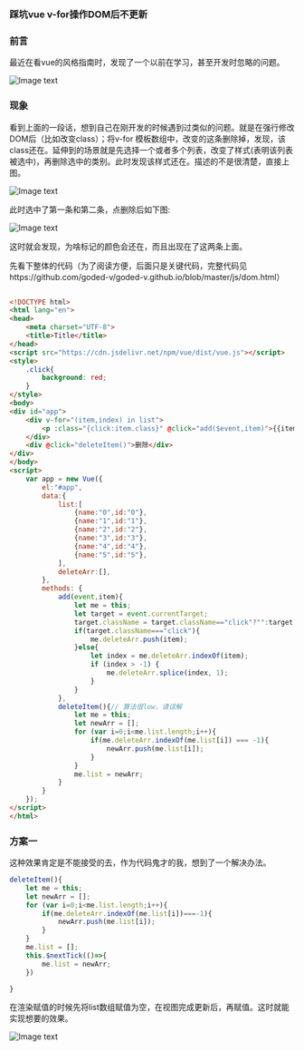 ### 踩坑vue v-for操作DOM后不更新



### 前言

最近在看vue的风格指南时，发现了一个以前在学习，甚至开发时忽略的问题。

![Image text](https://goded-v.github.io/img/git/vuedom.png)

### 现象

看到上面的一段话，想到自己在刚开发的时候遇到过类似的问题。就是在强行修改DOM后（比如改变class）；将v-for 模板数组中，改变的这条删除掉，发现，该class还在。延伸到的场景就是先选择一个或者多个列表，改变了样式(表明该列表被选中)，再删除选中的类别。此时发现该样式还在。描述的不是很清楚，直接上图。

![Image text](https://goded-v.github.io/img/git/demo_list.png)

此时选中了第一条和第二条，点删除后如下图:

![Image text](https://goded-v.github.io/img/git/demo_list2.png)

这时就会发现，为啥标记的颜色会还在，而且出现在了这两条上面。

先看下整体的代码（为了阅读方便，后面只是关键代码，完整代码见https://github.com/goded-v/goded-v.github.io/blob/master/js/dom.html）

```

```

```html
<!DOCTYPE html>
<html lang="en">
<head>
    <meta charset="UTF-8">
    <title>Title</title>
</head>
<script src="https://cdn.jsdelivr.net/npm/vue/dist/vue.js"></script>
<style>
    .click{
        background: red;
    }
</style>
<body>
<div id="app">
    <div v-for="(item,index) in list">
        <p :class="{click:item.class}" @click="add($event,item)">{{item.name}}</p>
    </div>
    <div @click="deleteItem()">删除</div>
</div>
</body>
<script>
    var app = new Vue({
        el:"#app",
        data:{
            list:[
                {name:"0",id:"0"},
                {name:"1",id:"1"},
                {name:"2",id:"2"},
                {name:"3",id:"3"},
                {name:"4",id:"4"},
                {name:"5",id:"5"},
            ],
            deleteArr:[],
        },
        methods: {
            add(event,item){
                let me = this;
                let target = event.currentTarget;
                target.className = target.className=="click"?"":target.className="click";
                if(target.className==="click"){
                    me.deleteArr.push(item);
                }else{
                    let index = me.deleteArr.indexOf(item);
                    if (index > -1) {
                        me.deleteArr.splice(index, 1);
                    }
                }
            },
            deleteItem(){// 算法很low，请谅解
                let me = this;
                let newArr = [];
                for (var i=0;i<me.list.length;i++){
                    if(me.deleteArr.indexOf(me.list[i]) === -1){
                        newArr.push(me.list[i]);
                    }
                }
                me.list = newArr;
            }
        }
    });
</script>
</html>
```

### 方案一

这种效果肯定是不能接受的去，作为代码鬼才的我，想到了一个解决办法。

```javascript
deleteItem(){
    let me = this;
    let newArr = [];
    for (var i=0;i<me.list.length;i++){
        if(me.deleteArr.indexOf(me.list[i])===-1){
            newArr.push(me.list[i]);
        }
    }
    me.list = [];
    this.$nextTick(()=>{
        me.list = newArr;
    })

}
```

在渲染赋值的时候先将list数组赋值为空，在视图完成更新后，再赋值。这时就能实现想要的效果。

![Image text](https://goded-v.github.io/img/git/demo_list3.png)